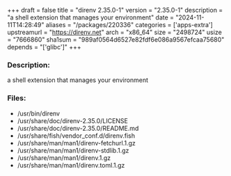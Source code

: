 +++
draft = false
title = "direnv 2.35.0-1"
version = "2.35.0-1"
description = "a shell extension that manages your environment"
date = "2024-11-11T14:28:49"
aliases = "/packages/220336"
categories = ['apps-extra']
upstreamurl = "https://direnv.net"
arch = "x86_64"
size = "2498724"
usize = "7666860"
sha1sum = "989af0564d6527e82fdf6e086a9567efcaa75680"
depends = "['glibc']"
+++
### Description: 
a shell extension that manages your environment

### Files: 
* /usr/bin/direnv
* /usr/share/doc/direnv-2.35.0/LICENSE
* /usr/share/doc/direnv-2.35.0/README.md
* /usr/share/fish/vendor_conf.d/direnv.fish
* /usr/share/man/man1/direnv-fetchurl.1.gz
* /usr/share/man/man1/direnv-stdlib.1.gz
* /usr/share/man/man1/direnv.1.gz
* /usr/share/man/man1/direnv.toml.1.gz
